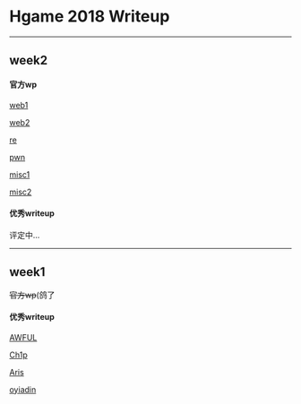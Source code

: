 # Hgame 2018 Writeup

---

## week2

#### 官方wp

[web1](./week2/official_wp/WEEK2_Crypto&&部分WEBwp.pdf)

[web2](./week2/official_wp/week2_web_wp.pdf)

[re](./week2/official_wp/Week2_Rev_公式Writeup.pdf)

[pwn](./week2/official_wp/HGAME2018_WEEK2_PWN_WP.pdf)

[misc1](./week2/official_wp/week2-misc_部分wp.md)

[misc2](./week2/official_wp/week2_misc3-4_wp.pdf)

#### 优秀writeup

评定中...

---

## week1

~~官方wp~~(鸽了

#### 优秀writeup

[AWFUL](./week1/AWFUL_Week1.pdf)

[Ch1p](./week1/Ch1p_week1.pdf)

[Aris](./week1/week1-Aris.pdf)

[oyiadin](./week1/oyiadin_week1.pdf)

